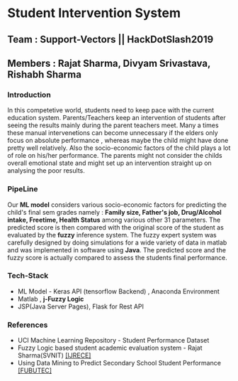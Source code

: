 # Student Intervention System
## Team : Support-Vectors || HackDotSlash2019
## Members : Rajat Sharma, Divyam Srivastava, Rishabh Sharma

### Introduction
In this competetive world, students need to keep pace with the current education system. Parents/Teachers keep an intervention of students after seeing the results mainly during the parent teachers meet. Many a times these manual intervenetions can become unnecessary if the elders only focus on absolute performance , whereas maybe the child might have done pretty well relatively. Also the socio-economic factors of the child plays a lot of role on his/her performance. The parents might not consider the childs overall emotional state and might set up an intervention straight up on analysing the poor results.

### PipeLine
Our **ML model** considers various socio-economic factors for predicting the child's final sem grades namely : **Family size, Father's job, Drug/Alcohol intake, Freetime, Health Status** among various other 31 parameters. The predicted score is then compared with the original score of the student as evaluated by the **fuzzy** inference system. The fuzzy expert system was carefully designed by doing simulations for a wide variety of data in matlab and was implemented in software using **Java**. The predicted score and the fuzzy score is actually compared to assess the students final performance. 

### Tech-Stack
- ML Model - Keras API (tensorflow Backend) , Anaconda Environment
- Matlab , **j-Fuzzy Logic** 
- JSP(Java Server Pages), Flask for Rest API 

### References 
- UCI Machine Learning Repository - Student Performance Dataset
- Fuzzy Logic based student academic evaluation system - Rajat Sharma(SVNIT) [[IJRECE]](http://nebula.wsimg.com/413ecc78a668feb30d60dfd4c9b5a14a?AccessKeyId=DFB1BA3CED7E7997D5B1&disposition=0&alloworigin=1)
- Using Data Mining to Predict Secondary School Student Performance [[FUBUTEC]](http://www3.dsi.uminho.pt/pcortez/student.pdf)
